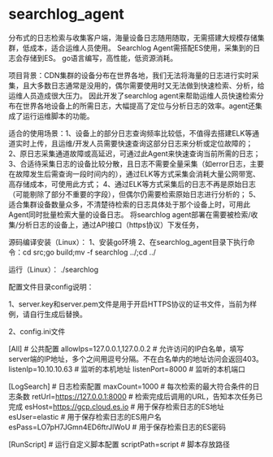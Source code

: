 # searchlog_agent
分布式的日志检索与收集客户端，海量设备日志随用随取，无需搭建大规模存储集群，低成本，适合运维人员使用。
Searchlog Agent需搭配ES使用，采集到的日志会存储到ES。
go语言编写，高性能，低资源消耗。

项目背景：CDN集群的设备分布在世界各地，我们无法将海量的日志进行实时采集，且大多数日志通常是没用的，偶尔需要使用时又无法做到快速检索、分析，给运维人员造成很大压力。
因此开发了searchlog agent来帮助运维人员快速检索分布在世界各地设备上的所需日志，大幅提高了定位与分析日志的效率。agent还集成了运行运维脚本的功能。

适合的使用场景：1、设备上的部分日志查询频率比较低，不值得去搭建ELK等通道实时上传，且运维/开发人员需要快速查询这部分日志来分析或定位故障的；
               2、原日志采集通道故障或高延迟，可通过此Agent来快速查询当前所需的日志；
               3、合适待采集日志的设备比较分散，且日志不需要全量采集（如error日志，主要在故障发生后需查询一段时间内的），通过ELK等方式采集会消耗大量公网带宽、高存储成本，可使用此方式；
               4、通过ELK等方式采集后的日志不再是原始日志（可能剔除了部分不重要的字段），但偶尔仍需要检索原始日志进行分析的；
               5、适合集群设备数量众多，不清楚待检索的日志具体处于那个设备上时，可用此Agent同时批量检索大量的设备日志。
将searchlog agent部署在需要被检索/收集/分析日志的设备上，通过API接口（https协议）下发任务，


源码编译安装（Linux）：
1、安装go环境
2、在searchlog_agent目录下执行命令：cd src;go build;mv -f searchlog ../;cd ../

运行（Linux）：
./searchlog

配置文件目录config说明：

1、server.key和server.pem文件是用于开启HTTPS协议的证书文件，当前为样例，请自行生成后替换。

2、config.ini文件

[All]                           # 公共配置
allowIps=127.0.0.1,127.0.0.2    # 允许访问的IP白名单，填写server端的IP地址，多个之间用逗号分隔。不在白名单内的地址访问会返回403。
listenIp=10.10.10.63            # 监听的本机地址
listenPort=8000                 # 监听的本机端口

[LogSearch]                     # 日志检索配置
maxCount=1000                   # 每次检索的最大符合条件的日志条数
retUrl=https://127.0.0.1:8000   # 检索完成后调用的URL，告知本次任务已完成
esHost=https://gcp.cloud.es.io  # 用于保存检索日志的ES地址
esUser=elastic                  # 用于保存检索日志的ES用户名
esPass=LO7pH7JGmn4ED6ftrJlWoU   # 用于保存检索日志的ES密码

[RunScript]                     # 运行自定义脚本配置
scriptPath=script               # 脚本存放路径

